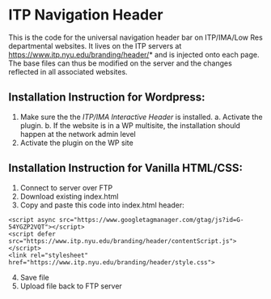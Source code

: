 # ITP Navigation Header
This is the code for the universal navigation header bar on ITP/IMA/Low Res departmental websites. It lives on the ITP servers at https://www.itp.nyu.edu/branding/header/* and is injected onto each page. The base files can thus be modified on the server and the changes reflected in all associated websites.

## Installation Instruction for Wordpress:
1. Make sure the the *ITP/IMA Interactive Header* is installed.
   a. Activate the plugin.
   b. If the website is in a WP multisite, the installation should happen at the network admin level 
3. Activate the plugin on the WP site

## Installation Instruction for Vanilla HTML/CSS:
1. Connect to server over FTP
2. Download existing index.html
3. Copy and paste this code into index.html header:
```
<script async src="https://www.googletagmanager.com/gtag/js?id=G-54YGZP2VQT"></script>
<script defer src="https://www.itp.nyu.edu/branding/header/contentScript.js"></script>
<link rel="stylesheet" href="https://www.itp.nyu.edu/branding/header/style.css">
```
4. Save file
5. Upload file back to FTP server
